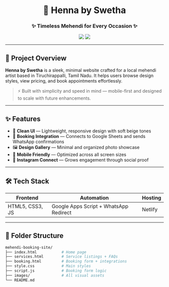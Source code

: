 <h1 align="center">🌿 Henna by Swetha</h1>
<h3 align="center">✨ Timeless Mehendi for Every Occasion ✨</h3>
<p align="center">
  <a href="https://hennabyswetha.netlify.app/"><img src="https://img.shields.io/badge/🌐 Live Site-Netlify-00C7B7?style=for-the-badge&logo=netlify&logoColor=white" /></a>
  <a href="https://www.instagram.com/henna_by_swetha_"><img src="https://img.shields.io/badge/📸 Instagram-Follow-%23E4405F?style=for-the-badge&logo=instagram&logoColor=white" /></a>
</p>

---

## 🪷 Project Overview

**Henna by Swetha** is a sleek, minimal website crafted for a local mehendi artist based in Tiruchirappalli, Tamil Nadu. It helps users browse design styles, view pricing, and book appointments effortlessly.

> ⚡ Built with simplicity and speed in mind — mobile-first and designed to scale with future enhancements.

---

## ✨ Features

- 🎨 **Clean UI** — Lightweight, responsive design with soft beige tones
- 📅 **Booking Integration** — Connects to Google Sheets and sends WhatsApp confirmations
- 🖼️ **Design Gallery** — Minimal and organized photo showcase
- 📲 **Mobile Friendly** — Optimized across all screen sizes
- 🔗 **Instagram Connect** — Grows engagement through social proof

---

## 🛠️ Tech Stack

| Frontend | Automation | Hosting |
|----------|------------|---------|
| HTML5, CSS3, JS | Google Apps Script + WhatsApp Redirect | Netlify |

---

## 📂 Folder Structure

```bash
mehendi-booking-site/
├── index.html           # Home page
├── services.html        # Service listings + FAQs
├── booking.html         # Booking form + integrations
├── style.css            # Main styles
├── script.js            # Booking form logic
├── images/              # All visual assets
└── README.md
